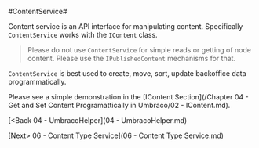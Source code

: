 #ContentService#

Content service is an API interface for manipulating content.  Specifically `ContentService` works with the `IContent` class.

>Please do not use `ContentService` for simple reads or getting of node content.  Please use the `IPublishedContent` mechanisms for that.

`ContentService` is best used to create, move, sort, update backoffice data programmatically.

Please see a simple demonstration in the [IContent Section](/Chapter 04 - Get and Set Content Programattically in Umbraco/02 - IContent.md).

[<Back 04 - UmbracoHelper](04 - UmbracoHelper.md)

[Next> 06 - Content Type Service](06 - Content Type Service.md)